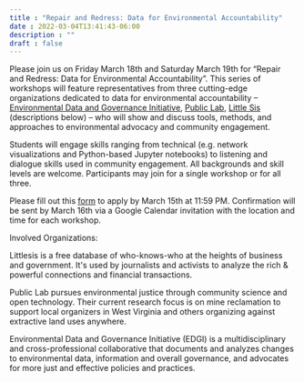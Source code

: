```yaml
---
title : "Repair and Redress: Data for Environmental Accountability"
date : 2022-03-04T13:41:43-06:00
description : ""
draft : false
---
```


Please join us on Friday March 18th and Saturday March 19th for “Repair and Redress: Data for Environmental Accountability”.  This series of workshops will feature representatives from three cutting-edge organizations dedicated to data for environmental accountability –[Environmental Data and Governance Initiative](https://envirodatagov.org/), [Public Lab](https://publiclab.org/), [Little Sis](https://littlesis.org/) (descriptions below) – who will show and discuss tools, methods, and approaches to environmental advocacy and community engagement. 

Students will engage skills ranging from technical (e.g. network visualizations and Python-based Jupyter notebooks) to listening and dialogue skills used in community engagement.  All backgrounds and skill levels are welcome.  Participants may join for a single workshop or for all three. 

Please fill out this [form](https://forms.gle/jygtWTSyF4DjWUPK8) to apply by March 15th at 11:59 PM. Confirmation will be sent by March 16th via a Google Calendar invitation with the location and time for each workshop.

Involved Organizations: 

Littlesis is a free database of who-knows-who at the heights of business and government. It's used by journalists and activists to analyze the rich & powerful connections and financial transactions.

Public Lab pursues environmental justice through community science and open technology. Their current research focus is on mine reclamation to support local organizers in West Virginia and others organizing against extractive land uses anywhere.

Environmental Data and Governance Initiative (EDGI) is a multidisciplinary and cross-professional collaborative that documents and analyzes changes to environmental data, information and overall governance, and advocates for more just and effective policies and practices.
